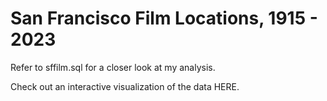 # San Francisco Film Locations, 1915 - 2023

Refer to sffilm.sql for a closer look at my analysis.

Check out an interactive visualization of the data HERE.
